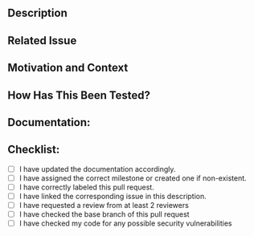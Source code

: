 <!--- Provide a general summary of your changes in the Title above -->

## Description
<!--- Describe your changes -->

## Related Issue
<!--- This project only accepts pull requests related to open issues -->
<!--- If suggesting a new feature or change, please discuss it in an issue first -->
<!--- If fixing a bug, there should be an issue describing it with steps to reproduce -->
<!--- Please link to the issue here: -->

## Motivation and Context
<!--- Why is this change required? What problem does it solve? -->

## How Has This Been Tested?
<!--- Please describe in detail how you tested your changes. -->
<!--- Include details of your testing environment, and the tests you ran to -->
<!--- see how your change affects other areas of the code, etc. -->

## Documentation:
<!--- Upon PR's approval, link the wiki page for your corresponding changes here. -->

## Checklist:
- [ ] I have updated the documentation accordingly.
- [ ] I have assigned the correct milestone or created one if non-existent.
- [ ] I have correctly labeled this pull request.
- [ ] I have linked the corresponding issue in this description.
- [ ] I have requested a review from at least 2 reviewers
- [ ] I have checked the base branch of this pull request
- [ ] I have checked my code for any possible security vulnerabilities
